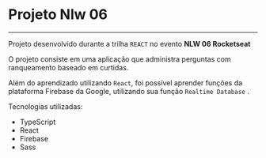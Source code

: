 # Projeto Nlw 06
---
Projeto desenvolvido durante a trilha `REACT` no evento **NLW 06 Rocketseat**

O projeto consiste em uma aplicação que administra perguntas com ranqueamento baseado em curtidas.

Além do aprendizado utilizando `React`, foi possível aprender funções  da plataforma Firebase da Google, utilizando sua função `Realtime Database` .

Tecnologias utilizadas:

- TypeScript
- React
- Firebase
- Sass
